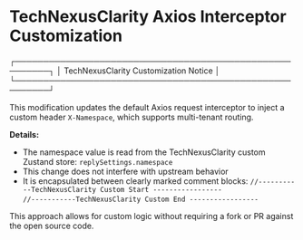 # TechNexusClarity Axios Interceptor Customization

┌────────────────────────────────────────────────────────┐
│ TechNexusClarity Customization Notice                  │
└────────────────────────────────────────────────────────┘

This modification updates the default Axios request interceptor to inject
a custom header `X-Namespace`, which supports multi-tenant routing.

**Details:**
- The namespace value is read from the TechNexusClarity custom Zustand store:
  `replySettings.namespace`
- This change does not interfere with upstream behavior
- It is encapsulated between clearly marked comment blocks:
  `//-----------TechNexusClarity Custom Start -----------------`  
  `//-----------TechNexusClarity Custom End -----------------`

This approach allows for custom logic without requiring a fork or PR against the open source code.